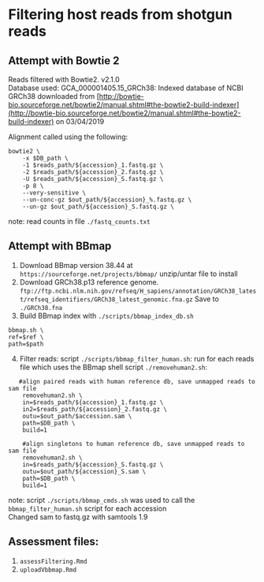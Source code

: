 # Filtering host reads from shotgun reads 

## Attempt with Bowtie 2
Reads filtered with Bowtie2. v2.1.0  
Database used: GCA_000001405.15_GRCh38: Indexed database of NCBI GRCh38 downloaded from [http://bowtie-bio.sourceforge.net/bowtie2/manual.shtml#the-bowtie2-build-indexer](http://bowtie-bio.sourceforge.net/bowtie2/manual.shtml#the-bowtie2-build-indexer) on 03/04/2019

Alignment called using the following:  
```
bowtie2 \
    -x $DB_path \
    -1 $reads_path/${accession}_1.fastq.gz \
    -2 $reads_path/${accession}_2.fastq.gz \
    -U $reads_path/${accession}_S.fastq.gz \
    -p 8 \
    --very-sensitive \
    --un-conc-gz $out_path/${accession}_%.fastq.gz \
    --un-gz $out_path/${accession}_S.fastq.gz \
```  

note: read counts in file `./fastq_counts.txt`

## Attempt with BBmap
1) Download BBmap version 38.44 at `https://sourceforge.net/projects/bbmap/`  unzip/untar file to install
2) Download GRCh38.p13 reference genome. `ftp://ftp.ncbi.nlm.nih.gov/refseq/H_sapiens/annotation/GRCh38_latest/refseq_identifiers/GRCh38_latest_genomic.fna.gz` Save to `./GRCh38.fna`
3) Build BBmap index with `./scripts/bbmap_index_db.sh`  
```
bbmap.sh \
ref=$ref \
path=$path
```
  
4) Filter reads:
script `./scripts/bbmap_filter_human.sh`:  run for each reads file which uses the BBmap shell script `./removehuman2.sh`:   
```
   #align paired reads with human reference db, save unmapped reads to sam file  
    removehuman2.sh \
    in=$reads_path/${accession}_1.fastq.gz \
    in2=$reads_path/${accession}_2.fastq.gz \
    outu=$out_path/$accession.sam \
    path=$DB_path \
    build=1
    
    #align singletons to human reference db, save unmapped reads to sam file
    removehuman2.sh \
    in=$reads_path/${accession}_S.fastq.gz \
    outu=$out_path/${accession}_S.sam \
    path=$DB_path \
    build=1
```
note: script  `./scripts/bbmap_cmds.sh` was used to call the `bbmap_filter_human.sh` script for each accession  
Changed sam to fastq.gz with samtools 1.9 

## Assessment files:
1) `assessFiltering.Rmd`
2) `uploadVbbmap.Rmd`  
